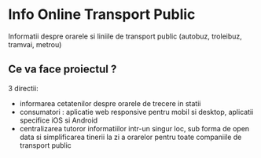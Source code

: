 # Info Online Transport Public

Informatii despre orarele si liniile de transport public (autobuz, troleibuz, tramvai, metrou)

## Ce va face proiectul ?

3 directii:

* informarea cetatenilor despre orarele de trecere in statii
* consumatori : aplicatie web responsive pentru mobil si desktop, aplicatii specifice iOS si Android
* centralizarea tutoror informatiilor intr-un singur loc, sub forma de open data si simplificarea tinerii la zi a orarelor pentru toate companiile de transport public



